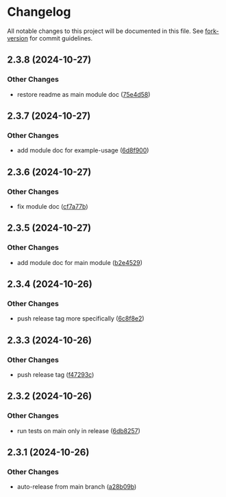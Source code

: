# Changelog

All notable changes to this project will be documented in this file. See
[fork-version](https://github.com/eglavin/fork-version) for commit guidelines.

## 2.3.8 (2024-10-27)

### Other Changes

- restore readme as main module doc
  ([75e4d58](https://github.com/hugojosefson/deno-run-simple/commit/75e4d58a471268beb5b2815cec6fe1a2969c0721))

## 2.3.7 (2024-10-27)

### Other Changes

- add module doc for example-usage
  ([6d8f900](https://github.com/hugojosefson/deno-run-simple/commit/6d8f900281f7e3260154ace2dc944dfb62a38d00))

## 2.3.6 (2024-10-27)

### Other Changes

- fix module doc
  ([cf7a77b](https://github.com/hugojosefson/deno-run-simple/commit/cf7a77bf3631d1999e13acb607a93128eae28db7))

## 2.3.5 (2024-10-27)

### Other Changes

- add module doc for main module
  ([b2e4529](https://github.com/hugojosefson/deno-run-simple/commit/b2e4529a47e5c8f94a8641bb4b7df3e4a70163ce))

## 2.3.4 (2024-10-26)

### Other Changes

- push release tag more specifically
  ([6c8f8e2](https://github.com/hugojosefson/deno-run-simple/commit/6c8f8e2a6c912f6eaa65627c023d9c090dafddc3))

## 2.3.3 (2024-10-26)

### Other Changes

- push release tag
  ([f47293c](https://github.com/hugojosefson/deno-run-simple/commit/f47293c7c4027028d541485bf4d4e8ec679d87da))

## 2.3.2 (2024-10-26)

### Other Changes

- run tests on main only in release
  ([6db8257](https://github.com/hugojosefson/deno-run-simple/commit/6db82574ce1617d0f9f088bc15cd623e5c50d986))

## 2.3.1 (2024-10-26)

### Other Changes

- auto-release from main branch
  ([a28b09b](https://github.com/hugojosefson/deno-run-simple/commit/a28b09bcd252ed55f1595885c66d0cbc4c566226))
